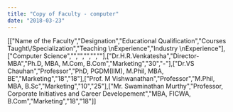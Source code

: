 ```yaml
---
title: "Copy of Faculty - computer"
date: "2018-03-23"
---
```


\[\["Name of the Faculty","Designation","Educational Qualification","Courses Taught\\/Specialization","Teaching \\nExperience","Industry \\nExperience"\],\["Computer Science","","","","",""\],\["Dr.H.R.Venkatesha","Director-MBA","Ph.D, MBA, M.Com, B.Com","Marketing","30","-"\],\["Dr.VS Chauhan","Professor","PhD, PGDM(IIM), M.Phil, MBA, BE","Marketing","18","18"\],\["Prof. M Vishwanathan","Professor","M.Phil, MBA, B.Sc","Marketing","10","25"\],\["Mr. Swaminathan Murthy","Professor, Corporate Initiatives and Career Developement","MBA, FICWA, B.Com","Marketing","18","18"\]\]
